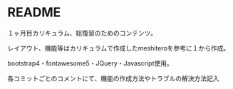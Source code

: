 # README

１ヶ月目カリキュラム、総復習のためのコンテンツ。

レイアウト、機能等はカリキュラムで作成したmeshiteroを参考に１から作成。

bootstrap4・fontawesome5・JQuery・Javascript使用。

各コミットごとのコメントにて、機能の作成方法やトラブルの解決方法記入
